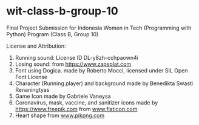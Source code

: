 # wit-class-b-group-10
Final Project Submission for Indonesia Women in Tech (Programming with Python)  Program (Class B, Group 10)

License and Attribution:

1) Running sound:  License ID DL-y8zh-cchpaown4i
2) Losing sound: from https://www.zapsplat.com
3) Font using Dogica. made by Roberto Mocci, licensed under SIL Open Font License 
4) Character (Running player) and background made by Benedikta Swasti Renaningtyas
5) Game Icon made by Gabriele Vaneysa
6) Coronavirus, mask, vaccine, and sanitizer  icons made by https://www.freepik.com from www.flaticon.com
7) Heart shape from www.pikpng.com
